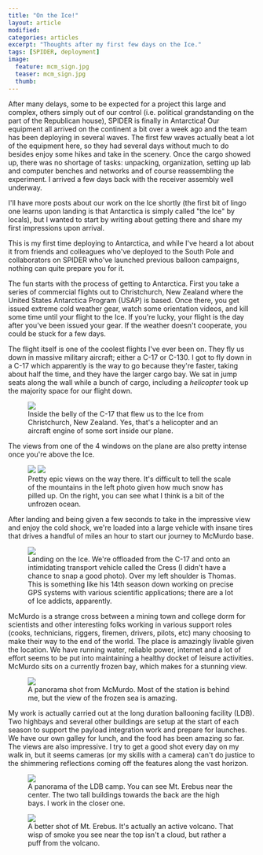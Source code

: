 ```yaml
---
title: "On the Ice!"
layout: article
modified:
categories: articles
excerpt: "Thoughts after my first few days on the Ice."
tags: [SPIDER, deployment]
image:
  feature: mcm_sign.jpg
  teaser: mcm_sign.jpg 
  thumb:
---
```


After many delays, some to be expected for a project this large and complex, others simply out of our control (i.e. political grandstanding on the part of the Republican house), SPIDER is finally in Antarctica!  Our equipment all arrived on the continent a bit over a week ago and the team has been deploying in several waves.  The first few waves actually beat a lot of the equipment here, so they had several days without much to do besides enjoy some hikes and take in the scenery.  Once the cargo showed up, there was no shortage of tasks: unpacking, organization, setting up lab and computer benches and networks and of course reassembling the experiment.  I arrived a few days back with the receiver assembly well underway.

I'll have more posts about our work on the Ice shortly (the first bit of lingo one learns upon landing is that Antarctica is simply called "the Ice" by locals), but I wanted to start by writing about getting there and share my first impressions upon arrival.  

This is my first time deploying to Antarctica, and while I've heard a lot about it from friends and colleagues who've deployed to the South Pole and collaborators on SPIDER who've launched previous balloon campaigns, nothing can quite prepare you for it. 

The fun starts with the process of getting to Antarctica.  First you take a series of commercial flights out to Christchurch, New Zealand where the United States Antarctica Program (USAP) is based.  Once there, you get issued extreme cold weather gear, watch some orientation videos, and kill some time until your flight to the Ice. If you're lucky, your flight is the day after you've been issued your gear.  If the weather doesn't cooperate, you could be stuck for a few days. 

The flight itself is one of the coolest flights I've ever been on.  They fly us down in massive military aircraft; either a C-17 or C-130.  I got to fly down in a C-17 which apparently is the way to go because they're faster, taking about half the time, and they have the larger cargo bay. We sat in jump seats along the wall while a bunch of cargo, including a *helicopter* took up the majority space for our flight down.

<figure>
        <a href="{{ site.url }}/images/c17_pano.jpg"><img src="{{ site.url }}/images/c17_pano.jpg"></a>
        <figcaption>Inside the belly of the C-17 that flew us to the Ice from Christchurch, New Zealand.  Yes, that's a helicopter and an aircraft engine of some sort inside our plane.</figcaption>
</figure>

The views from one of the 4 windows on the plane are also pretty intense once you're above the Ice.

<figure class = "half">
        <a href="{{ site.url }}/images/c17_view.jpg"><img src="{{ site.url }}/images/c17_view.jpg"></a>
		<a href="{{ site.url }}/images/c17_view3.jpg"><img src="{{ site.url }}/images/c17_view3.jpg"></a>
        <figcaption>Pretty epic views on the way there. It's difficult to tell the scale of the mountains in the left photo given how much snow has pilled up.  On the right, you can see what I think is a bit of the unfrozen ocean.</figcaption>
</figure>

After landing and being given a few seconds to take in the impressive view and enjoy the cold shock, we're loaded into a large vehicle with insane tires that drives a handful of miles an hour to start our journey to McMurdo base. 

<figure>
        <a href="{{ site.url }}/images/zig_ice_land.jpg"><img src="{{ site.url }}/images/zig_ice_land.jpg"></a>
        <figcaption>Landing on the Ice.  We're offloaded from the C-17 and onto an intimidating transport vehicle called the Cress (I didn't have a chance to snap a good photo). Over my left shoulder is Thomas.  This is something like his 14th season down working on precise GPS systems with various scientific applications; there are a lot of Ice addicts, apparently. </figcaption>
</figure>

McMurdo is a strange cross between a mining town and college dorm for scientists and other interesting folks working in various support roles (cooks, technicians, riggers, firemen, drivers, pilots, etc) many choosing to make their way to the end of the world. The place is amazingly livable given the location.  We have running water, reliable power, internet and a lot of effort seems to be put into maintaining a healthy docket of leisure activities. McMurdo sits on a currently frozen bay, which makes for a stunning view.   

<figure>
        <a href="{{ site.url }}/images/mcm_pano.jpg"><img src="{{ site.url }}/images/mcm_pano.jpg"></a>
        <figcaption>A panorama shot from McMurdo.  Most of the station is behind me, but the view of the frozen sea is amazing.</figcaption>
</figure>

My work is actually carried out at the long duration ballooning facility (LDB).  Two highbays and several other buildings are setup at the start of each season to support the payload integration work and prepare for launches. We have our own galley for lunch, and the food has been amazing so far. The views are also impressive. I try to get a good shot every day on my walk in, but it seems cameras (or my skills with a camera) can't do justice to the shimmering reflections coming off the features along the vast horizon.

<figure>
        <a href="{{ site.url }}/images/ldb_pano.jpg"><img src="{{ site.url }}/images/ldb_pano.jpg"></a>
        <figcaption>A panorama of the LDB camp. You can see Mt. Erebus near the center.  The two tall buildings towards the back are the high bays.  I work in the closer one.  </figcaption>
</figure>

<figure>
        <a href="{{ site.url }}/images/erebus.jpg"><img src="{{ site.url }}/images/erebus.jpg"></a>
        <figcaption>A better shot of Mt. Erebus.  It's actually an active volcano.  That wisp of smoke you see near the top isn't a cloud, but rather a puff from the volcano.</figcaption>
</figure>
